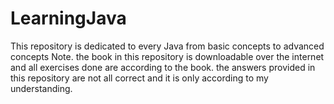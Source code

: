 # LearningJava
This repository is dedicated to every Java from basic concepts to advanced concepts
Note. the book in this repository is downloadable over the internet and all exercises done are according to the book.
the answers provided in this repository are not all correct and it is only according to my understanding.
